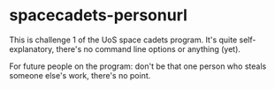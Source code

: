 # spacecadets-personurl

This is challenge 1 of the UoS space cadets program. It's quite self-explanatory, there's no command line options or anything (yet).

For future people on the program: don't be that one person who steals someone else's work, there's no point.
